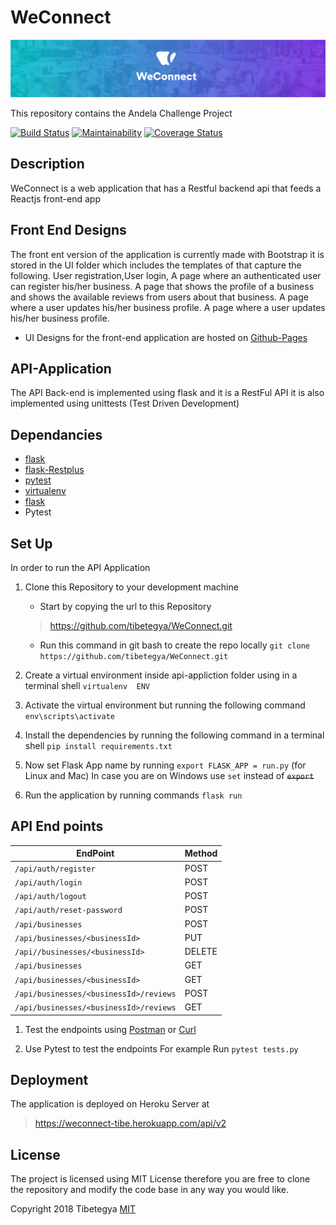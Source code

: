 # WeConnect

![banner](images/banner.png)

This repository contains the Andela Challenge Project

[![Build Status](https://travis-ci.org/tibetegya/WeConnect.svg?branch=master)](https://travis-ci.org/tibetegya/WeConnect)
 [![Maintainability](https://api.codeclimate.com/v1/badges/3dbd33931a68c9f94865/maintainability)](https://codeclimate.com/github/tibetegya/WeConnect/maintainability)
 [![Coverage Status](https://coveralls.io/repos/github/tibetegya/WeConnect/badge.svg?branch=master)](https://coveralls.io/github/tibetegya/WeConnect?branch=master)

## Description

WeConnect is a web application that has a Restful backend api that feeds a Reactjs front-end app

## Front End Designs

The front ent version of the application is currently made with Bootstrap it is stored in the
UI folder which includes the templates of that capture the following.
    User registration,User login, A page where an authenticated user can register his/her business.
    A page that shows the profile of a business and shows the available reviews from users about  that business.
    A page  where a user updates his/her business profile.
    A page  where a user updates his/her business profile.
- UI Designs for the front-end application are hosted on [Github-Pages](http://www.tibetegya.com/WeConnect/)

## API-Application

The API Back-end is implemented using flask and it is a RestFul API it is also
implemented using unittests (Test Driven Development)

## Dependancies

- [flask](flask.pocoo.org/)
- [flask-Restplus](https://flask-restplus.readthedocs.io/)
- [pytest](https://pytest.org/)
- [virtualenv](https://virtualenv.pypa.io/en/stable/)
- [flask](http://flask-jwt.readthedocs.io/en/latest/)
- Pytest

## Set Up

In order to run the API Application

1. Clone this Repository to your development machine
    - Start by copying the url to this Repository
    > https://github.com/tibetegya/WeConnect.git
    - Run this command in git bash to create the repo locally
    `git clone https://github.com/tibetegya/WeConnect.git`

2. Create a virtual environment inside api-appliction folder using in a terminal shell  `virtualenv  ENV`

3. Activate the virtual environment but running the following command `env\scripts\activate`

4. Install the dependencies by running the following command in a terminal shell `pip install requirements.txt`

5. Now set Flask App name by running  `export FLASK_APP = run.py` (for Linux and Mac)
    In case you are on Windows use  `set`  instead of  ~~`export`~~

6. Run the application by running commands `flask run`

## API End points

| EndPoint |Method|
|-------------|-------------|
|`/api/auth/register`| POST  |
|`/api/auth/login`|  POST |
|`/api/auth/logout`| POST |
|`/api/auth/reset-password`| POST |
|`/api/businesses`| POST |
|`/api/businesses/<businessId>`| PUT |
|`/api//businesses/<businessId>`| DELETE |
|`/api/businesses`| GET   |
|`/api/businesses/<businessId>`| GET   |
|`/api/businesses/<businessId>/reviews`| POST  |
|`/api/businesses/<businessId>/reviews`|  GET  |

1. Test the endpoints using [Postman](https://www.getpostman.com/) or [Curl](https://curl.haxx.se/)

2. Use Pytest to test the endpoints For example Run `pytest tests.py`

## Deployment

The application is deployed on Heroku Server at
> https://weconnect-tibe.herokuapp.com/api/v2

## License

The project is licensed using MIT License therefore you are free to clone the repository and
modify the code base in any way you would like.

Copyright 2018 Tibetegya [MIT](https://www.google.com/url?sa=t&rct=j&q=&esrc=s&source=web&cd=2&cad=rja&uact=8&ved=0ahUKEwiTvrzsh9_YAhWC1hQKHekjDHYQFggzMAE&url=https%3A%2F%2Fopensource.org%2Flicenses%2FMIT&usg=AOvVaw1MsEPekvPKCIceu2jiRDy4)
